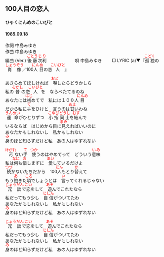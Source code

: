 <style type="text/css">
	ruby{
	    ruby-position: over;
	}
	ruby > rt{font-size: 12px;color:red;}
	p{font:16px;font-size: '楷体'}
</style>
## 100人目の恋人
#### ひゃくにんめのこいびと
#### 1985.09.18
  

作詞  中島みゆき        
作曲  中島みゆき        
編曲 (Ver.)   <ruby><rb>後藤</rb><rp>(</rp><rt>ごとう</rt><rp>)</rp></ruby><ruby><rb>次</rb><rp>(</rp><rt>じ</rt><rp>)</rp></ruby><ruby><rb>利</rb><rp>(</rp><rt>り</rt><rp>)</rp></ruby>　　　　  　　
唄  中島みゆき　　
□ LYRIC (a)▼『<ruby><rb>孤独</rb><rp>(</rp><rt>こどく</rt><rp>)</rp></ruby>の<ruby><rb>肖像</rb><rp>(</rp><rt>しょうぞう</rt><rp>)</rp></ruby>／100<ruby><rb>人</rb><rp>(</rp><rt>にん</rt><rp>)</rp></ruby><ruby><rb>目</rb><rp>(</rp><rt>め</rt><rp>)</rp></ruby>の恋<ruby><rb>人</rb><rp>(</rp><rt>こいびと</rt><rp>)</rp></ruby>
  』  　
  
  
あきらめてほしければ　<ruby><rb>嚇</rb><rp>(</rp><rt>おど</rt><rp>)</rp></ruby>したらどうかしら  
私の<ruby><rb>昔</rb><rp>(</rp><rt>むかし</rt><rp>)</rp></ruby>の恋<ruby><rb>人</rb><rp>(</rp><rt>こいびと</rt><rp>)</rp></ruby>を　ならべたてるのね  
あなたには<ruby><rb>初</rb><rp>(</rp><rt>はじ</rt><rp>)</rp></ruby>めてで　私には１００人<ruby><rb>目</rb><rp>(</rp><rt>にんめ</rt><rp>)</rp></ruby>  
だから私に<ruby><rb>手</rb><rp>(</rp><rt>て</rt><rp>)</rp></ruby>をひけと　言うのは<ruby><rb>甘</rb><rp>(</rp><rt>あま</rt><rp>)</rp></ruby>いわね  
<ruby><rb>運命</rb><rp>(</rp><rt>うんめい</rt><rp>)</rp></ruby>がひとりずつ　<ruby><rb>小指</rb><rp>(</rp><rt>こゆび</rt><rp>)</rp></ruby><ruby><rb>同士</rb><rp>(</rp><rt>どうし</rt><rp>)</rp></ruby>を<ruby><rb>結</rb><rp>(</rp><rt>むす</rt><rp>)</rp></ruby>んで  
いるならば　はじめから目に<ruby><rb>見</rb><rp>(</rp><rt>まみ</rt><rp>)</rp></ruby>えればいいのに  
あなたかもしれないし　私かもしれない  
<ruby><rb>身</rb><rp>(</rp><rt>み</rt><rp>)</rp></ruby>のほど知らずだけど私　あの人はゆずれない  
  
<ruby><rb>汚</rb><rp>(</rp><rt>けがれ</rt><rp>)</rp></ruby>ない<ruby><rb>手</rb><rp>(</rp><rt>て</rt><rp>)</rp></ruby>　<ruby><rb>使</rb><rp>(</rp><rt>つか</rt><rp>)</rp></ruby>うのはやめてって　どういう<ruby><rb>意味</rb><rp>(</rp><rt>いみ</rt><rp>)</rp></ruby>  
私は<ruby><rb>何</rb><rp>(</rp><rt>なに</rt><rp>)</rp></ruby>も<ruby><rb>惜</rb><rp>(</rp><rt>お</rt><rp>)</rp></ruby>しまずに　<ruby><rb>愛</rb><rp>(</rp><rt>あい</rt><rp>)</rp></ruby>しているだけよ  
<ruby><rb>続</rb><rp>(</rp><rt>つづ</rt><rp>)</rp></ruby>かないたちだから　100<ruby><rb>人</rb><rp>(</rp><rt>にん</rt><rp>)</rp></ruby>もとり<ruby><rb>替</rb><rp>(</rp><rt>か</rt><rp>)</rp></ruby>えて  
もう<ruby><rb>飽</rb><rp>(</rp><rt>あ</rt><rp>)</rp></ruby>きた<ruby><rb>頃</rb><rp>(</rp><rt>ころ</rt><rp>)</rp></ruby>でしょうとは　<ruby><rb>言</rb><rp>(</rp><rt>い</rt><rp>)</rp></ruby>ってくれるじゃない  
<ruby><rb>冗談</rb><rp>(</rp><rt>じょうだん</rt><rp>)</rp></ruby>で<ruby><rb>恋</rb><rp>(</rp><rt>こい</rt><rp>)</rp></ruby>をして　<ruby><rb>遊</rb><rp>(</rp><rt>あそ</rt><rp>)</rp></ruby>んでこれたなら  
私だってもう少し　<ruby><rb>自信</rb><rp>(</rp><rt>じしん</rt><rp>)</rp></ruby>がついてたわ  
あなたかもしれないし　私かもしれない  
<ruby><rb>身</rb><rp>(</rp><rt>み</rt><rp>)</rp></ruby>のほど知らずだけど私　あの人はゆずれない  
  
<ruby><rb>冗談</rb><rp>(</rp><rt>じょうだん</rt><rp>)</rp></ruby>で<ruby><rb>恋</rb><rp>(</rp><rt>こい</rt><rp>)</rp></ruby>をして　<ruby><rb>遊</rb><rp>(</rp><rt>あそ</rt><rp>)</rp></ruby>んでこれたなら  
私だってもう少し　<ruby><rb>自信</rb><rp>(</rp><rt>じしん</rt><rp>)</rp></ruby>がついてたわ  
あなたかもしれないし　私かもしれない  
<ruby><rb>身</rb><rp>(</rp><rt>み</rt><rp>)</rp></ruby>のほど知らずだけど私　あの人はゆずれない  